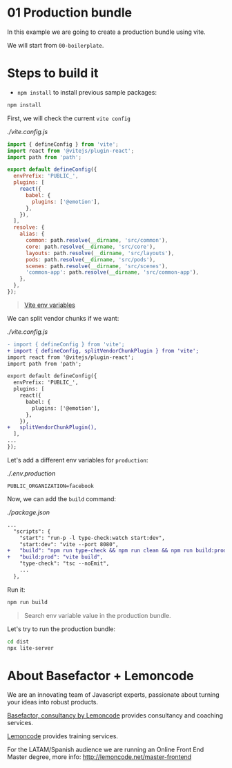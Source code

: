 # 01 Production bundle

In this example we are going to create a production bundle using vite.

We will start from `00-boilerplate`.

# Steps to build it

- `npm install` to install previous sample packages:

```bash
npm install
```

First, we will check the current `vite config`

_./vite.config.js_

```javascript
import { defineConfig } from 'vite';
import react from '@vitejs/plugin-react';
import path from 'path';

export default defineConfig({
  envPrefix: 'PUBLIC_',
  plugins: [
    react({
      babel: {
        plugins: ['@emotion'],
      },
    }),
  ],
  resolve: {
    alias: {
      common: path.resolve(__dirname, 'src/common'),
      core: path.resolve(__dirname, 'src/core'),
      layouts: path.resolve(__dirname, 'src/layouts'),
      pods: path.resolve(__dirname, 'src/pods'),
      scenes: path.resolve(__dirname, 'src/scenes'),
      'common-app': path.resolve(__dirname, 'src/common-app'),
    },
  },
});

```

> [Vite env variables](https://vitejs.dev/guide/env-and-mode.html)

We can split vendor chunks if we want:


_./vite.config.js_

```diff
- import { defineConfig } from 'vite';
+ import { defineConfig, splitVendorChunkPlugin } from 'vite';
import react from '@vitejs/plugin-react';
import path from 'path';

export default defineConfig({
  envPrefix: 'PUBLIC_',
  plugins: [
    react({
      babel: {
        plugins: ['@emotion'],
      },
    }),
+   splitVendorChunkPlugin(),
  ],
...
});

```

Let's add a different env variables for `production`:

_./.env.production_

```env
PUBLIC_ORGANIZATION=facebook

```

Now, we can add the `build` command:

_./package.json_

```diff
...
  "scripts": {
    "start": "run-p -l type-check:watch start:dev",
    "start:dev": "vite --port 8080",
+   "build": "npm run type-check && npm run clean && npm run build:prod",
+   "build:prod": "vite build",
    "type-check": "tsc --noEmit",
    ...
  },
```

Run it:

```bash
npm run build

```

> Search env variable value in the production bundle.

Let's try to run the production bundle:

```bash
cd dist
npx lite-server

```

# About Basefactor + Lemoncode

We are an innovating team of Javascript experts, passionate about turning your ideas into robust products.

[Basefactor, consultancy by Lemoncode](http://www.basefactor.com) provides consultancy and coaching services.

[Lemoncode](http://lemoncode.net/services/en/#en-home) provides training services.

For the LATAM/Spanish audience we are running an Online Front End Master degree, more info: http://lemoncode.net/master-frontend

